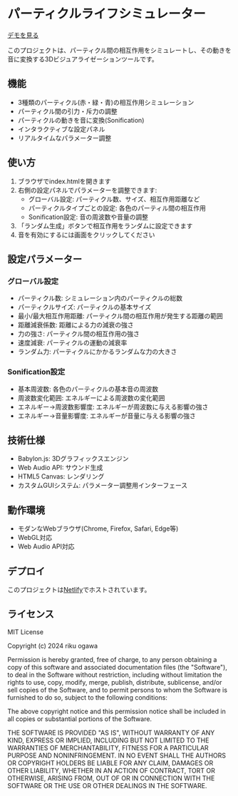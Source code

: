 # パーティクルライフシミュレーター

[デモを見る](https://quantum-simulation.netlify.app)

このプロジェクトは、パーティクル間の相互作用をシミュレートし、その動きを音に変換する3Dビジュアライゼーションツールです。

## 機能

- 3種類のパーティクル(赤・緑・青)の相互作用シミュレーション
- パーティクル間の引力・斥力の調整
- パーティクルの動きを音に変換(Sonification)
- インタラクティブな設定パネル
- リアルタイムなパラメーター調整

## 使い方

1. ブラウザでindex.htmlを開きます
2. 右側の設定パネルでパラメーターを調整できます:
   - グローバル設定: パーティクル数、サイズ、相互作用距離など
   - パーティクルタイプごとの設定: 各色のパーティル間の相互作用
   - Sonification設定: 音の周波数や音量の調整
3. 「ランダム生成」ボタンで相互作用をランダムに設定できます
4. 音を有効にするには画面をクリックしてください

## 設定パラメーター

### グローバル設定
- パーティクル数: シミュレーション内のパーティクルの総数
- パーティクルサイズ: パーティクルの基本サイズ
- 最小/最大相互作用距離: パーティクル間の相互作用が発生する距離の範囲
- 距離減衰係数: 距離による力の減衰の強さ
- 力の強さ: パーティクル間の相互作用の強さ
- 速度減衰: パーティクルの運動の減衰率
- ランダム力: パーティクルにかかるランダムな力の大きさ

### Sonification設定
- 基本周波数: 各色のパーティクルの基本音の周波数
- 周波数変化範囲: エネルギーによる周波数の変化範囲
- エネルギー→周波数影響度: エネルギーが周波数に与える影響の強さ
- エネルギー→音量影響度: エネルギーが音量に与える影響の強さ

## 技術仕様

- Babylon.js: 3Dグラフィックスエンジン
- Web Audio API: サウンド生成
- HTML5 Canvas: レンダリング
- カスタムGUIシステム: パラメーター調整用インターフェース

## 動作環境

- モダンなWebブラウザ(Chrome, Firefox, Safari, Edge等)
- WebGL対応
- Web Audio API対応

## デプロイ

このプロジェクトは[Netlify](https://quantum-simulation.netlify.app)でホストされています。

## ライセンス

MIT License

Copyright (c) 2024 riku ogawa

Permission is hereby granted, free of charge, to any person obtaining a copy
of this software and associated documentation files (the "Software"), to deal
in the Software without restriction, including without limitation the rights
to use, copy, modify, merge, publish, distribute, sublicense, and/or sell
copies of the Software, and to permit persons to whom the Software is
furnished to do so, subject to the following conditions:

The above copyright notice and this permission notice shall be included in all
copies or substantial portions of the Software.

THE SOFTWARE IS PROVIDED "AS IS", WITHOUT WARRANTY OF ANY KIND, EXPRESS OR
IMPLIED, INCLUDING BUT NOT LIMITED TO THE WARRANTIES OF MERCHANTABILITY,
FITNESS FOR A PARTICULAR PURPOSE AND NONINFRINGEMENT. IN NO EVENT SHALL THE
AUTHORS OR COPYRIGHT HOLDERS BE LIABLE FOR ANY CLAIM, DAMAGES OR OTHER
LIABILITY, WHETHER IN AN ACTION OF CONTRACT, TORT OR OTHERWISE, ARISING FROM,
OUT OF OR IN CONNECTION WITH THE SOFTWARE OR THE USE OR OTHER DEALINGS IN THE
SOFTWARE. 
